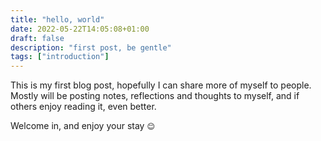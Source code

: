 ```yaml
---
title: "hello, world"
date: 2022-05-22T14:05:08+01:00
draft: false
description: "first post, be gentle"
tags: ["introduction"]
---
```


This is my first blog post, hopefully I can share more of myself to people. 
Mostly will be posting notes, reflections and thoughts to myself, and if others enjoy reading it, even better.

Welcome in, and enjoy your stay <code>:blush:</code>